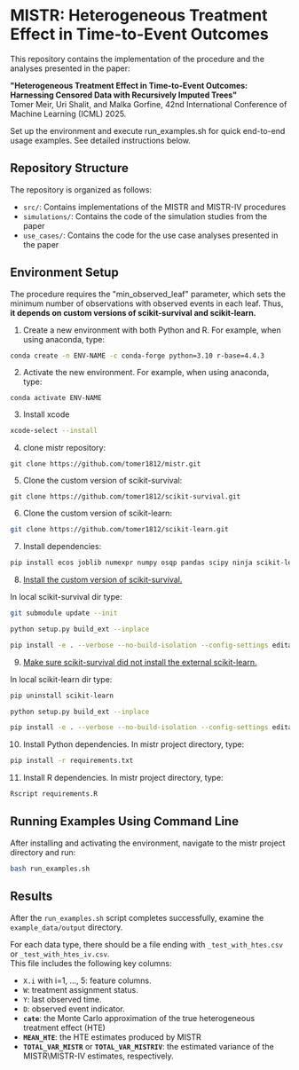 # MISTR: Heterogeneous Treatment Effect in Time-to-Event Outcomes

This repository contains the implementation of the procedure and the analyses presented in the paper:

**"Heterogeneous Treatment Effect in Time-to-Event Outcomes: Harnessing Censored Data with Recursively Imputed Trees"**  
Tomer Meir, Uri Shalit, and Malka Gorfine, 42nd International Conference of Machine Learning (ICML) 2025.

Set up the environment and execute run_examples.sh for quick end-to-end usage examples. See detailed instructions below.

## Repository Structure

The repository is organized as follows:

- `src/`: Contains implementations of the MISTR and MISTR-IV procedures
- `simulations/`: Contains the code of the simulation studies from the paper
- `use_cases/`: Contains the code for the use case analyses presented in the paper

## Environment Setup

The procedure requires the "min_observed_leaf" parameter, which sets the minimum number of observations with observed events in each leaf. Thus, **it depends on custom versions of scikit-survival and scikit-learn.**

1. Create a new environment with both Python and R. For example, when using anaconda, type:
```bash
conda create -n ENV-NAME -c conda-forge python=3.10 r-base=4.4.3
```

2. Activate the new environment. For example, when using anaconda, type:
```
conda activate ENV-NAME
```

3. Install xcode
```bash
xcode-select --install
```

4. clone mistr repository:

```
git clone https://github.com/tomer1812/mistr.git
```

5. Clone the custom version of scikit-survival:
```
git clone https://github.com/tomer1812/scikit-survival.git
```

6. Clone the custom version of scikit-learn:
```bash
git clone https://github.com/tomer1812/scikit-learn.git
```

7. Install dependencies:
```bash
pip install ecos joblib numexpr numpy osqp pandas scipy ninja scikit-learn packaging Cython lifelines tableone matplotlib meson-python 
```

8. <u> Install the custom version of scikit-survival. </u>

In local scikit-survival dir type: 
```bash
git submodule update --init

python setup.py build_ext --inplace

pip install -e . --verbose --no-build-isolation --config-settings editable-verbose=true
```

9. <u> Make sure scikit-survival did not install the external scikit-learn. </u>

In local scikit-learn dir type: 
```bash
pip uninstall scikit-learn

python setup.py build_ext --inplace

pip install -e . --verbose --no-build-isolation --config-settings editable-verbose=true
```

10. Install Python dependencies. In mistr project directory, type:
```bash
pip install -r requirements.txt
```

11. Install R dependencies. In mistr project directory, type:
```bash
Rscript requirements.R
```

## Running Examples Using Command Line

After installing and activating the environment, navigate to the mistr project directory and run: 
```bash
bash run_examples.sh
```

## Results

After the `run_examples.sh` script completes successfully, examine the `example_data/output` directory.

For each data type, there should be a file ending with `_test_with_htes.csv` or `_test_with_htes_iv.csv`.  
This file includes the following key columns:

- `X.i` with i=1, ..., 5: feature columns.
- `W`: treatment assignment status.
- `Y`: last observed time.
- `D`: observed event indicator.
- **`cate`**: the Monte Carlo approximation of the true heterogeneous treatment effect (HTE)
- **`MEAN_HTE`**: the HTE estimates produced by MISTR
- **`TOTAL_VAR_MISTR`** or **`TOTAL_VAR_MISTRIV`**: the estimated variance of the MISTR\MISTR-IV estimates, respectively.

